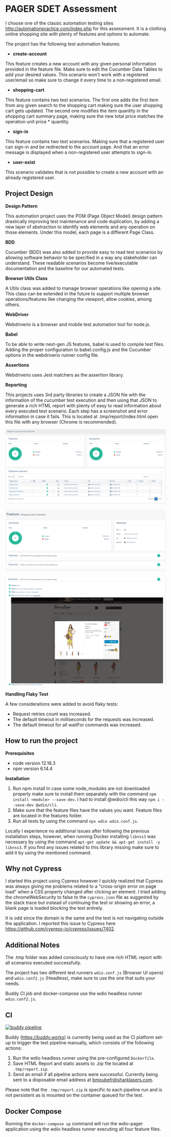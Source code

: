 # PAGER SDET Assessment
I choose one of the classic automation testing sites http://automationpractice.com/index.php for this assessment. It is a clothing
online shopping site with plenty of features and options to automate.

The project has the following test automation features:

* **create-account**

This feature creates a new account with any given personal information provided in the feature file. Make sure to edit the 
Cucumber Data Tables to add your desired values. This scenario won't work with a registered user/email so make sure to change it every time to a non-registered email.
 
* **shopping-cart**


This feature contains two test scenarios. The first one adds the first item from any given search to the shopping cart making sure the user shopping cart gets updated. The second one modifies the item quantity in the shopping cart summary page, making sure the new total price matches the operation unit price * quantity. 

* **sign-in**


This feature contains two test scenarios. Making sure that a registered user can sign-in and be redirected to the account page. And that an error message is displayed
when a non-registered user attempts to sign-in. 

* **user-exist**


This scenario validates that is not possible to create a new account with an already registered user.

## Project Design
**Design Pattern**


This automation project uses the POM (Page Object Model) design pattern drastically improving test maintenance and code duplication, by adding a new layer of abstraction to identify web elements and any operation on those elements. Under this model, each page is a different Page Class.

**BDD**


Cucumber (BDD) was also added to provide easy to read test scenarios by allowing software behavior to be specified in a way any stakeholder can understand. These readable scenarios become live/executable documentation and the baseline for our automated tests. 

**Browser Utils Class**


A Utils class was added to manage browser operations like opening a site. This class can be extended in the future to support multiple browser operations/features like changing the viewport, allow cookies, among others.

**WebDriver**


Webdriverio is a browser and mobile test automation tool for node.js.

**Babel**


To be able to write next-gen JS features, babel is used to compile test files. Adding the proper configuration to babel.config.js and the Cucumber options in the webdriverio runner config file.

**Assertions**


Webdriverio uses Jest matchers as the assertion library.

**Reporting**


This projects uses 3rd party libraries to create a JSON file with the information of the cucumber test execution and then using that JSON to generate a rich HTML report with plenty of easy to read information
about every executed test scenario. Each step has a screenshot and error information in case it fails. This is located at .tmp/report/index.html open this file with any browser (Chrome is recommended).

![Report Image 1](readme-images/Report%201.png)


![Report Image 2](readme-images/Report%202.png)


![Report Image 3](readme-images/Report%203.png)

**Handling Flaky Test**


A few considerations were added to avoid flaky tests: 
- Request retries count was increased.
- The default timeout in milliseconds for the requests was increased.
- The default timeout for all waitFor commands was increased.

## How to run the project

**Prerequisites**

* node version 12.16.3
* npm version 6.14.4

**Installation**


1. Run npm install In case some node_modules are not downloaded properly make sure to install them separately with the command `npm install <module> --save-dev`. I had to install @wdio/cli this way `npm i --save-dev @wdio/cli`.
2. Make sure that the feature files have the values you want. Feature files are located in the features folder.
3. Run all tests by using the command `npx wdio wdio.conf.js`.

Locally I experience no additional issues after following the previous installation steps, however, when running Docker installing `libnss3` was necessary by using the command
`apt-get update && apt-get install -y libnss3`. If you find any issues related to this library missing make sure to add it by using the mentioned command.

## Why not Cypress
I started this project using Cypress however I quickly realized that Cypress was always giving me problems related to a "cross-origin error on page load"
when a CSS property changed after clicking an element. I tried adding the chromeWebSecurity to false to the `cypress.json` file as suggested by the stack trace but instead of continuing the test or showing an error, a blank page is loaded blocking the test entirely.

It is odd since the domain is the same and the test is not navigating outside the application. I reported this issue to Cypress here https://github.com/cypress-io/cypress/issues/7402.

## Additional Notes
The .tmp folder was added consciously to have one rich HTML report with all scenarios executed successfully. 

The project has two different test runners `wdio.conf.js` (Browser UI opens) and  `wdio.conf2.js` (Headless), make sure to use the one that suits your needs.

Buddy CI job and docker-compose use the wdio headless runner `wdio.conf2.js`.

## CI
[![buddy pipeline](https://app.buddy.works/felipocorrea90/pager-sdet-assessment/pipelines/pipeline/257282/badge.svg?token=541e8bdee243fe3c7d2c38c49613537ebfb221969f5f52dd8363540301de15a6 "buddy pipeline")](https://app.buddy.works/felipocorrea90/pager-sdet-assessment/pipelines/pipeline/257282)

Buddy (https://buddy.works) is currently being used as the CI platform set-up to trigger the test pipeline manually, which consists of the following actions:

1. Run the wdio headless runner using the pre-configured `Dockerfile`.
2. Save HTML Report and static assets to .zip file located at `.tmp/report.zip`.
3. Send an email if all pipeline actions were successful. Currently being sent to a disposable email address at bmoubefr@sharklasers.com.

Please note that the `.tmp/report.zip` is specific to each pipeline run and is not persistent as is mounted on the container queued for the test.

## Docker Compose
Running the `docker-compose up` command will run the wdio-pager application using the wdio headless runner executing all four feature files.